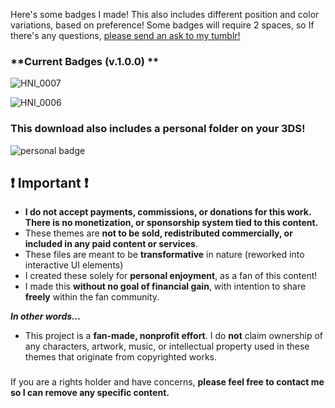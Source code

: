 Here's some badges I made! This also includes different position and color variations, based on preference!
Some badges will require 2 spaces, so 
If there's any questions, [please send an ask to my tumblr!](https://www.tumblr.com/new/ask/fift33nfathoms)

### **Current Badges (v.1.0.0) **
![HNI_0007](https://github.com/user-attachments/assets/4b571e2d-7e16-4222-af73-d3e5263c0a14)

![HNI_0006](https://github.com/user-attachments/assets/1d22a4c1-8d18-4b50-8a9e-e9113d339e99)

### **This download also includes a personal folder on your 3DS!**
![personal badge](https://github.com/user-attachments/assets/56aa4fa9-cab3-421e-a0c0-7f9a74b5e3f6)


## ❗ Important ❗
-  **I do not accept payments, commissions, or donations for this work. There is no monetization, or sponsorship system tied to this content.**
- These themes are **not to be sold, redistributed commercially, or included in any paid content or services**.
- These files are meant to be **transformative** in nature (reworked into interactive UI elements)
- I created these solely for **personal enjoyment**, as a fan of this content!
- I made this **without no goal of financial gain**, with intention to share **freely** within the fan community.

_**In other words...**_
- This project is a **fan-made, nonprofit effort**. I do **not** claim ownership of any characters, artwork, music, or intellectual property used in these themes that originate from copyrighted works.
### 

If you are a rights holder and have concerns, **please feel free to contact me so I can remove any specific content.**
